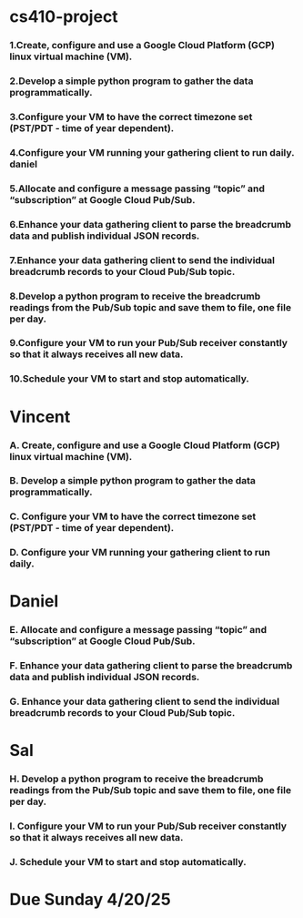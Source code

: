 # cs410-project

### 1.Create, configure and use a Google Cloud Platform (GCP) linux virtual machine (VM). 
### 2.Develop a simple python program to gather the data programmatically. 
### 3.Configure your VM to have the correct timezone set (PST/PDT - time of year dependent). 
### 4.Configure your VM running your gathering client to run daily. daniel
### 5.Allocate and configure a message passing “topic” and “subscription” at Google Cloud Pub/Sub.
### 6.Enhance your data gathering client to parse the breadcrumb data and publish individual JSON records.
### 7.Enhance your data gathering client to send the individual breadcrumb records to your Cloud Pub/Sub topic. 
### 8.Develop a python program to receive the breadcrumb readings from the Pub/Sub topic and save them to file, one file per day.
### 9.Configure your VM to run your Pub/Sub receiver constantly so that it always receives all new data. 
### 10.Schedule your VM to start and stop automatically. 

# Vincent

### A. Create, configure and use a Google Cloud Platform (GCP) linux virtual machine (VM).
### B. Develop a simple python program to gather the data programmatically.
### C. Configure your VM to have the correct timezone set (PST/PDT - time of year dependent).
### D. Configure your VM running your gathering client to run daily.


# Daniel

### E. Allocate and configure a message passing “topic” and “subscription” at Google Cloud Pub/Sub.
### F. Enhance your data gathering client to parse the breadcrumb data and publish individual JSON records. 
### G. Enhance your data gathering client to send the individual breadcrumb records to your Cloud Pub/Sub topic.


# Sal

### H. Develop a python program to receive the breadcrumb readings from the Pub/Sub topic and save them to file, one file per day.
### I. Configure your VM to run your Pub/Sub receiver constantly so that it always receives all new data.
### J. Schedule your VM to start and stop automatically.


# Due Sunday 4/20/25
